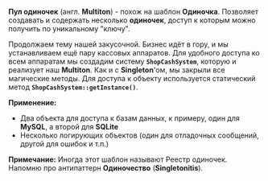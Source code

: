 **Пул одиночек** (англ. **Multiton**) - похож на шаблон **Одиночка**.
Позволяет создавать и содержать несколько **одиночек**, доступ к которым можно получить по уникальному "ключу".

Продолжаем тему нашей закусочной. Бизнес идёт в гору, и мы устанавливаем ещё пару кассовых аппаратов.
Для удобного доступа ко всем аппаратам мы создадим систему **`ShopCashSystem`**, которую и реализует наш **Multiton**.
Как и с **Singleton**'ом, мы закрыли все магические методы. Для доступа к объекту используется
статический метод **`ShopCashSystem::getInstance()`**.

**Применение:**
* Два объекта для доступа к базам данных, к примеру, один для **MySQL**, а второй для **SQLite**
* Несколько логирующих объектов (один для отладочных сообщений, другой для ошибок и т.п.)

**Примечание:**
Иногда этот шаблон называют Реестр одиночек.
Напомню про антипаттерн **Одиночество** (**Singletonitis**).
